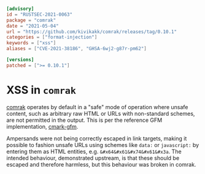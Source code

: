 ```toml
[advisory]
id = "RUSTSEC-2021-0063"
package = "comrak"
date = "2021-05-04"
url = "https://github.com/kivikakk/comrak/releases/tag/0.10.1"
categories = ["format-injection"]
keywords = ["xss"]
aliases = ["CVE-2021-38186", "GHSA-6wj2-g87r-pm62"]

[versions]
patched = [">= 0.10.1"]
```

# XSS in `comrak`

[comrak](https://github.com/kivikakk/comrak) operates by default in a "safe"
mode of operation where unsafe content, such as arbitrary raw HTML or URLs with
non-standard schemes, are not permitted in the output.  This is per the
reference GFM implementation, [cmark-gfm](https://github.com/github/cmark).

Ampersands were not being correctly escaped in link targets, making it possible
to fashion unsafe URLs using schemes like `data:` or `javascript:` by entering
them as HTML entities, e.g. `&#x64&#x61&#x74&#x61&#x3a`.  The intended
behaviour, demonstrated upstream, is that these should be escaped and therefore
harmless, but this behaviour was broken in comrak.

